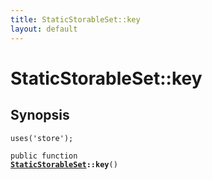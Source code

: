 ```yaml
---
title: StaticStorableSet::key
layout: default
---
```


# StaticStorableSet::key

## Synopsis

<code>uses('store');</code>

<code>public function <b><a href="StaticStorableSet">StaticStorableSet</a>::key</b>()</code>

